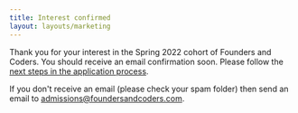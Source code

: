 ```yaml
---
title: Interest confirmed
layout: layouts/marketing
---
```


Thank you for your interest in the Spring 2022 cohort of Founders and Coders. You should receive an email confirmation soon. Please follow the [next steps in the application process](/apply/tribute-page/).

If you don't receive an email (please check your spam folder) then send an email to admissions@foundersandcoders.com.

<script type="module">
  import confetti from 'https://cdn.skypack.dev/canvas-confetti';
  confetti();
</script>
